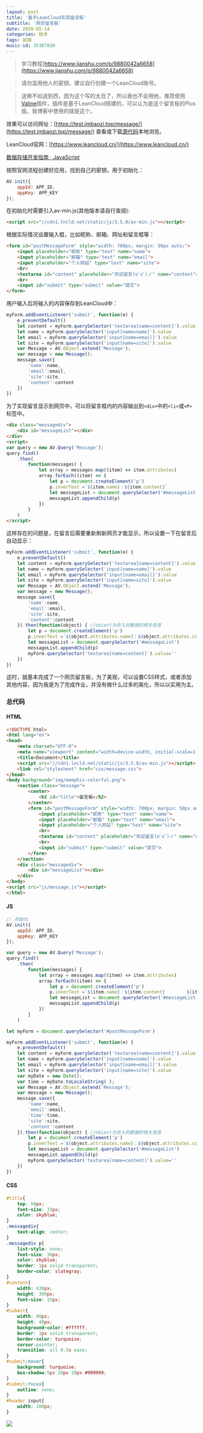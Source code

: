 ```yaml
---
layout: post
title: '基于LeanCloud实现留言板'
subtitle: '网页留言板'
date: 2020-05-14
categories: 技术
tags: 前端
music-id: 35307030
---
```



> 学习教程[https://www.jianshu.com/p/9880042a6658](https://www.jianshu.com/p/9880042a6658)

> 请勿滥用他人的密钥，建议自行创建一个LeanCloud账号。

> 送佛不如送到西，因为这个写的太丑了，所以我也不会用他，推荐使用[Valine](https://valine.js.org/)插件，插件是基于LeanCloud搭建的，可以认为是这个留言板的Plus版。我博客中使用的就是这个。 

效果可以访问网址：[https://test.jmbaozi.top/message/](https://test.jmbaozi.top/message/) 查看或下载[源代码](https://github.com/JMbaozi/absorb/tree/master/program/%E5%89%8D%E7%AB%AF%E5%AD%A6%E4%B9%A0/message)本地浏览。

LeanCloud官网：[https://www.leancloud.cn/](https://www.leancloud.cn/)

[数据存储开发指南 · JavaScript](https://leancloud.cn/docs/leanstorage_guide-js.html)

按照官网流程创建好应用，找到自己的密钥，用于初始化：
```js
AV.init({
    appId: APP_ID,
    appKey: APP_KEY
});
````
在初始化时需要引入av-min.js(其他版本请自行查阅):
```html
<script src="//cdn1.lncld.net/static/js/3.5.0/av-min.js"></script>
```

根据实际情况设置输入框，比如昵称、邮箱、网址和留言框等：
```html
<form id="postMessageForm" style="width: 700px; margin: 50px auto;">
    <input placeholder="昵称" type="text" name="name">
    <input placeholder="邮箱" type="text" name="email">
    <input placeholder="个人网站" type="text" name="site">
    <br>
    <textarea id="content" placeholder="欢迎留言(oﾟvﾟ)ノ" name="content"></textarea>
    <br>
    <input id="submit" type="submit" value="提交">
</form>
```
用户输入后将输入的内容保存到LeanCloud中：
```js
myForm.addEventListener('submit', function(e) {
    e.preventDefault()
    let content = myForm.querySelector('textarea[name=content]').value
    let name = myForm.querySelector('input[name=name]').value
    let email = myForm.querySelector('input[name=email]').value
    let site = myForm.querySelector('input[name=site]').value
    var Message = AV.Object.extend('Message');
    var message = new Message();
    message.save({
        'name':name,
        'email':email,
        'site':site,
        'content':content
    })
})
```
为了实现留言显示到网页中，可以将留言框内的内容输出到```<div>```中的```<li>```或```<P>```标签中。

```html
<div class="messagediv">
    <div id="messageList"></div>
</div>
<script>
var query = new AV.Query('Message');
query.find()
    .then(
        function(messages) {
            let array = messages.map((item) => item.attributes)
            array.forEach((item) => {
                let p = document.createElement('p')
                p.innerText =`${item.name}：${item.content}`
                let messageList = document.querySelector('#messageList')
                messageList.appendChild(p)
            })
        }
    )
</script>
```
这样存在的问题是，在留言后需要重新刷新网页才能显示，所以设置一下在留言后自动显示：
```js
myForm.addEventListener('submit', function(e) {
    e.preventDefault()
    let content = myForm.querySelector('textarea[name=content]').value
    let name = myForm.querySelector('input[name=name]').value
    let email = myForm.querySelector('input[name=email]').value
    let site = myForm.querySelector('input[name=site]').value
    var Message = AV.Object.extend('Message');
    var message = new Message();
    message.save({
        'name':name,
        'email':email,
        'site':site,
        'content':content
    }).then(function(object) { //obiect为存入的数据的相关信息
        let p = document.createElement('p')
        p.innerText =`${object.attributes.name}：${object.attributes.content}        ${object.attributes.time}`
        let messageList = document.querySelector('#messageList')
        messageList.appendChild(p)
        myForm.querySelector('textarea[name=content]').value=''
    })
})
```

这时，就基本完成了一个网页留言板，为了美观，可以设置CSS样式，或者添加其他内容，因为我是为了完成作业，并没有做什么过多的美化，所以以实用为主。

### 总代码

#### HTML

```html
<!DOCTYPE html>
<html lang="en">
<head>
    <meta charset="UTF-8">
    <meta name="viewport" content="width=device-width, initial-scale=1.0">
    <title>Document</title>
    <script src="//cdn1.lncld.net/static/js/3.5.0/av-min.js"></script>
    <link rel="stylesheet" href="css/message.css">
</head>
<body background="img/memphis-colorful.png">
    <section class="message">
        <center>
            <h2 id="title">留言板</h2>
        </center>
        <form id="postMessageForm" style="width: 700px; margin: 50px auto;">
            <input placeholder="昵称" type="text" name="name">
            <input placeholder="邮箱" type="text" name="email">
            <input placeholder="个人网站" type="text" name="site">
            <br>
            <textarea id="content" placeholder="欢迎留言(oﾟvﾟ)ノ" name="content"></textarea>
            <br>
            <input id="submit" type="submit" value="提交">
        </form>
    </section>
    <div class="messagediv">
        <div id="messageList"></div>
    </div>
</body>
<script src="js/message.js"></script>
</html>
```

#### JS

```js
// 初始化
AV.init({
    appId: APP_ID,
    appKey: APP_KEY
});

var query = new AV.Query('Message');
query.find()
    .then(
        function(messages) {
            let array = messages.map((item) => item.attributes)
            array.forEach((item) => {
                let p = document.createElement('p')
                p.innerText =`${item.name}：${item.content}        ${item.time}`
                let messageList = document.querySelector('#messageList')
                messageList.appendChild(p)
            })
        }
    )

let myForm = document.querySelector('#postMessageForm')

myForm.addEventListener('submit', function(e) {
    e.preventDefault()
    let content = myForm.querySelector('textarea[name=content]').value
    let name = myForm.querySelector('input[name=name]').value
    let email = myForm.querySelector('input[name=email]').value
    let site = myForm.querySelector('input[name=site]').value
    var myDate = new Date();
    var time = myDate.toLocaleString( );
    var Message = AV.Object.extend('Message');
    var message = new Message();
    message.save({
        'name':name,
        'email':email,
        'time':time,
        'site':site,
        'content':content
    }).then(function(object) { //obiect为存入的数据的相关信息
        let p = document.createElement('p')
        p.innerText =`${object.attributes.name}：${object.attributes.content}        ${object.attributes.time}`
        let messageList = document.querySelector('#messageList')
        messageList.appendChild(p)
        myForm.querySelector('textarea[name=content]').value=''
    })
})

```

#### CSS

```css
#title{
    top: 50px;
    font-size: 33px;
    color: skyblue;
}
.messagediv{
    text-align: center;
}
.messagediv p{
    list-style: none;
    font-size: 30px;
    color: skyblue;
    border: 1px solid transparent;
    border-color: slategray;
}
#content{
    width: 630px;
    height: 300px;
    font-size: 15px;
}
#submit{
    width: 80px;
    height: 40px;
    background-color: #ffffff;
    border: 1px solid transparent;
    border-color: turquoise;
    cursor:pointer;
    transition: all 0.5s ease;
}
#submit:hover{
    background: turquoise;
    box-shadow:5px 20px 20px #999999;
}
#submit:focus{
    outline: none;
}
#header input{
    width: 200px;
}
```

![](https://lz.sinaimg.cn/orj1080/ebeef3aaly3ges68ax7enj20zd1b5gs5.jpg)